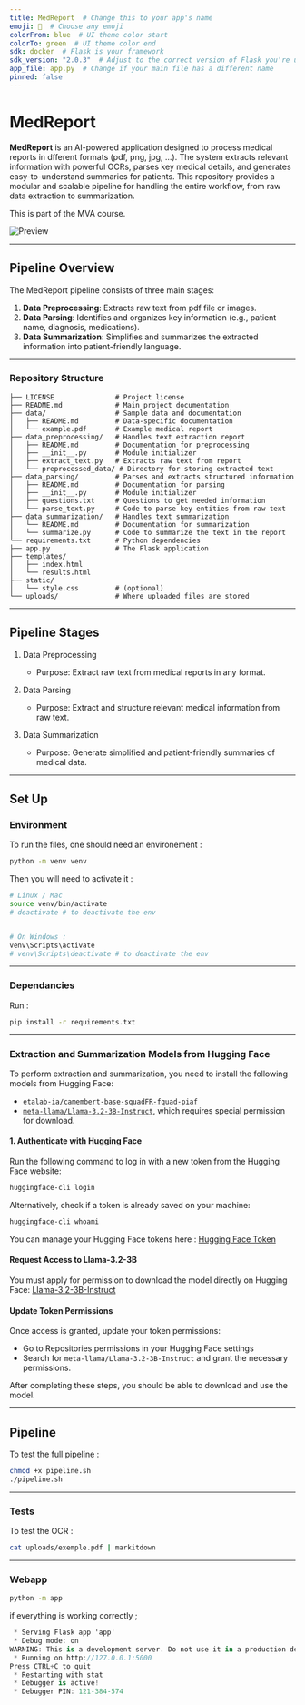 ```yaml
---
title: MedReport  # Change this to your app's name
emoji: 🚀  # Choose any emoji
colorFrom: blue  # UI theme color start
colorTo: green  # UI theme color end
sdk: docker  # Flask is your framework
sdk_version: "2.0.3"  # Adjust to the correct version of Flask you're using
app_file: app.py  # Change if your main file has a different name
pinned: false
---
```



# MedReport

**MedReport** is an AI-powered application designed to process medical reports in dfferent formats (pdf, png, jpg, ...). The system extracts relevant information with powerful OCRs, parses key medical details, and generates easy-to-understand summaries for patients. This repository provides a modular and scalable pipeline for handling the entire workflow, from raw data extraction to summarization.

This is part of the MVA course.

![Preview](data/video/gif2.gif)

---

## **Pipeline Overview**

The MedReport pipeline consists of three main stages:

1. **Data Preprocessing**: Extracts raw text from pdf file or images.
2. **Data Parsing**: Identifies and organizes key information (e.g., patient name, diagnosis, medications).
3. **Data Summarization**: Simplifies and summarizes the extracted information into patient-friendly language.

---

### **Repository Structure**

```plaintext
├── LICENSE               # Project license
├── README.md             # Main project documentation
├── data/                 # Sample data and documentation
│   ├── README.md         # Data-specific documentation
│   └── example.pdf       # Example medical report
├── data_preprocessing/   # Handles text extraction report
│   ├── README.md         # Documentation for preprocessing
│   ├── __init__.py       # Module initializer
│   ├── extract_text.py   # Extracts raw text from report
│   └── preprocessed_data/ # Directory for storing extracted text
├── data_parsing/         # Parses and extracts structured information
│   ├── README.md         # Documentation for parsing
│   ├── __init__.py       # Module initializer
│   ├── questions.txt     # Questions to get needed information
│   └── parse_text.py     # Code to parse key entities from raw text
├── data_summarization/   # Handles text summarization
│   └── README.md         # Documentation for summarization
│   └── summarize.py      # Code to summarize the text in the report
└── requirements.txt      # Python dependencies
├── app.py                # The Flask application
├── templates/
│   ├── index.html
│   └── results.html
├── static/
│   └── style.css         # (optional)
└── uploads/              # Where uploaded files are stored
````
---

## Pipeline Stages
1. Data Preprocessing

    - Purpose: Extract raw text from medical reports in any format.

2. Data Parsing

    - Purpose: Extract and structure relevant medical information from raw text.

3. Data Summarization

    - Purpose: Generate simplified and patient-friendly summaries of medical data.

---

## Set Up

### Environment

To run the files, one should need an environement : 

```bash
python -m venv venv
```

Then you will need to activate it : 
```bash
# Linux / Mac
source venv/bin/activate
# deactivate # to deactivate the env


# On Windows : 
venv\Scripts\activate
# venv\Scripts\deactivate # to deactivate the env
```

---

### Dependancies

Run : 
```bash
pip install -r requirements.txt
```
---

### Extraction and Summarization Models from Hugging Face

To perform extraction and summarization, you need to install the following models from Hugging Face:

- [`etalab-ia/camembert-base-squadFR-fquad-piaf`](https://huggingface.co/etalab-ia/camembert-base-squadFR-fquad-piaf)
- [`meta-llama/Llama-3.2-3B-Instruct`](https://huggingface.co/meta-llama/Llama-3.2-3B-Instruct), which requires special permission for download.

#### 1. Authenticate with Hugging Face
Run the following command to log in with a new token from the Hugging Face website:

```bash
huggingface-cli login

```
Alternatively, check if a token is already saved on your machine:

```bash
huggingface-cli whoami
```
You can manage your Hugging Face tokens here : [Hugging Face Token](https://huggingface.co/settings/tokens)


#### Request Access to Llama-3.2-3B
You must apply for permission to download the model directly on Hugging Face: [Llama-3.2-3B-Instruct](https://huggingface.co/meta-llama/Llama-3.2-3B-Instruct)

#### Update Token Permissions
Once access is granted, update your token permissions:
- Go to Repositories permissions in your Hugging Face settings
- Search for `meta-llama/Llama-3.2-3B-Instruct` and grant the necessary permissions.

After completing these steps, you should be able to download and use the model.

---

## Pipeline 

To test the full pipeline : 
```bash
chmod +x pipeline.sh
./pipeline.sh
```

---

### Tests

To test the OCR : 
```bash
cat uploads/exemple.pdf | markitdown
```
---
### Webapp 

```bash
python -m app
```


if everything is working correctly ; 

```csharp
 * Serving Flask app 'app'
 * Debug mode: on
WARNING: This is a development server. Do not use it in a production deployment. Use a production WSGI server instead.
 * Running on http://127.0.0.1:5000
Press CTRL+C to quit
 * Restarting with stat
 * Debugger is active!
 * Debugger PIN: 121-384-574
```
